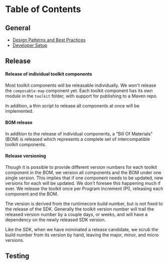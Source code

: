 # Table of Contents

## General
- [Design Patterns and Best Practices](./general/design_patterns.md)
- [Developer Setup](./general/developer_setup.md)

## Release

#### Release of individual toolkit components

Most toolkit components will be releasable individually. We won't release the `composable-map` component yet.
Each toolkit component has its own module in the `toolkit` folder, with support for publishing to a Maven repo.

In addition, a thin script to release all components at once will be implemented.

#### BOM release

In addition to the release of individual components, a "Bill Of Materials" (BOM) is released which represents
a complete set of intercompatible toolkit components. 

#### Release versioning

Though it is possible to provide different version numbers for each toolkit component in the BOM, we version all components and the BOM
under one single version. This implies that if one component needs to be updated, new versions for each will be updated. We
don't foresee this happening much if ever. We release the toolkit once per Program Increment (PI), releasing each component and the BOM.

The version is derived from the runtimecore build number, but is not fixed to the release of the SDK. Generally the toolkit version
number will trail the released version number by a couple days, or weeks, and will have a dependency on the newly released SDK version.

Like the SDK, when we have nominated a release candidate, we scrub the build number from its version by hand, leaving the major, minor, and micro versions.

## Testing
